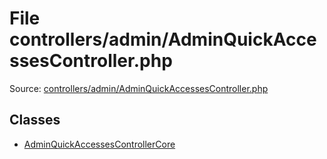File controllers/admin/AdminQuickAccessesController.php
=========

Source: [controllers/admin/AdminQuickAccessesController.php](https://github.com/PrestaShop/PrestaShop/blob/1.5.0.13/controllers/admin/AdminQuickAccessesController.php)


Classes
-------

* [AdminQuickAccessesControllerCore](class.AdminQuickAccessesControllerCore.md)

